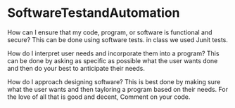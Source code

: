 # SoftwareTestandAutomation

How can I ensure that my code, program, or software is functional and secure?
  This can be done using software tests. in class we used Junit tests. 
  
How do I interpret user needs and incorporate them into a program?
  This can be done by asking as specific as possible what the user wants done and then do your best to anticipate their needs.

How do I approach designing software?
  This is best done by making sure what the user wants and then tayloring a program based on their needs. For the love of all that is good and decent, Comment on your code.
